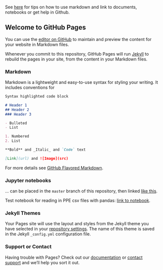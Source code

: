 
See [here](https://github.com/qump-project/qump-hadgem3/edit/master/docs/index_original.md) for tips on how to use markdown and link to documents, notebooks or get help in Github.


## Welcome to GitHub Pages

You can use the [editor on GitHub](https://github.com/qump-project/qump-hadgem3/edit/gh-pages/index.md) to maintain and preview the content for your website in Markdown files.

Whenever you commit to this repository, GitHub Pages will run [Jekyll](https://jekyllrb.com/) to rebuild the pages in your site, from the content in your Markdown files.

### Markdown

Markdown is a lightweight and easy-to-use syntax for styling your writing. It includes conventions for

```markdown
Syntax highlighted code block

# Header 1
## Header 2
### Header 3

- Bulleted
- List

1. Numbered
2. List

**Bold** and _Italic_ and `Code` text

[Link](url) and ![Image](src)
```

For more details see [GitHub Flavored Markdown](https://guides.github.com/features/mastering-markdown/).

### Jupyter notebooks
... can be placed in the `master` branch of this repository, then linked [like this](https://nbviewer.jupyter.org/github/qump-project/qump-hadgem3/blob/master/notebooks/Notebook_example.ipynb).

Test notebook for reading in PPE csv files with pandas: [link to notebook](https://nbviewer.jupyter.org/github/qump-project/qump-hadgem3/blob/master/notebooks/read_csvfile_pandas.ipynb).

### Jekyll Themes

Your Pages site will use the layout and styles from the Jekyll theme you have selected in your [repository settings](https://github.com/qump-project/qump-hadgem3/settings). The name of this theme is saved in the Jekyll `_config.yml` configuration file.

### Support or Contact

Having trouble with Pages? Check out our [documentation](https://docs.github.com/categories/github-pages-basics/) or [contact support](https://github.com/contact) and we’ll help you sort it out.
